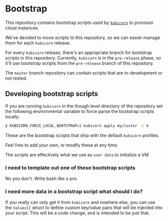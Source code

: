 # Bootstrap

This repository contains bootstrap scripts used by [`kubicorn`](https://github.com/kubicorn/kubicorn) to provision cloud
instances.

We've decided to move scripts to this repository, so we can easier manage them for each `kubicorn` release.

For every `kubicorn` release, there's an appropriate branch for bootstrap scripts in this repository. Currently,
`kubicorn` is in the `pre-release` phase, so it'll use bootstrap scripts from the `pre-release` branch of this
repository.

The `master` branch repository can contain scripts that are in-development or not tested.

## Developing bootstrap scripts

If you are running `kubicorn` in the though level directory of the repository set the following environmental variable to force parse the bootstrap scripts locally.

```bash
$ KUBICORN_FORCE_LOCAL_BOOTSTRAP=1 kubicorn apply mycluster -v 4

```

These are the bootstrap scripts that ship with the default `kubicorn` profiles.

Feel free to add your own, or modify these at any time.

The scripts are effectively what we use as `user data` to initialize a VM

### I need to template out one of these bootstrap scripts

No you don't. Write bash like a pro.

### I need more data in a bootstrap script what should I do?

If you really can only get it from `kubicorn` and nowhere else, you can use the `Values{}` struct to define custom key/value pairs that will be injected into your script.
This will be a code change, and is intended to be just that.
